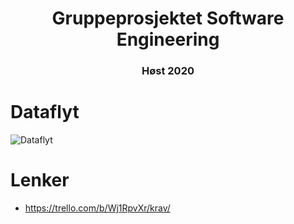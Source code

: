 <h1 align="center"> Gruppeprosjektet Software Engineering </h1>
<h3 align="center"> Høst 2020 </h2>

# Dataflyt
![Dataflyt](https://www.planttext.com/api/plantuml/svg/PP9BQyCm48Jl-XNR70LfxZwKK5fAeFH1eBtq8aTReyIH53r2y--xgzYnI0wo9VdJQ6RmCYOLKjxtGdYQc8tnoYQOIVaOyWw3b3DG4VBrrsziuJSucwI47mjV6U-tiQ37ZDVm6iEHfPXy_lC1Onnfw_GD_gIIQbN4yu7rvwj9M63TNgClpdKzmbxvE3YbwKqIJAetjXki6kyZBE0Dqzc2LoSXCimVs7e3nYOCQfC43NDK2IdyDETqWXwCi_S6f5JUIDb0mCF2krWTBE64u1VpkcKw7dgc3nd3QK8fccvXVb6bZhopMcYiaK5gj7gvUXkThT7Xui4dLT90XudUC8UFzzLqBRTLjaT9tgY4U3dAK4ybPCQOUB57MsNb5cbCIWC1RdTNAvQsYoA1cGMjnb0JN76rfFQNnD0l-Wy0)

# Lenker
- <https://trello.com/b/Wj1RpvXr/krav/>
